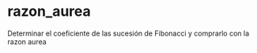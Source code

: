 # razon_aurea
Determinar el coeficiente de las sucesión de Fibonacci y  comprarlo con la razon aurea
